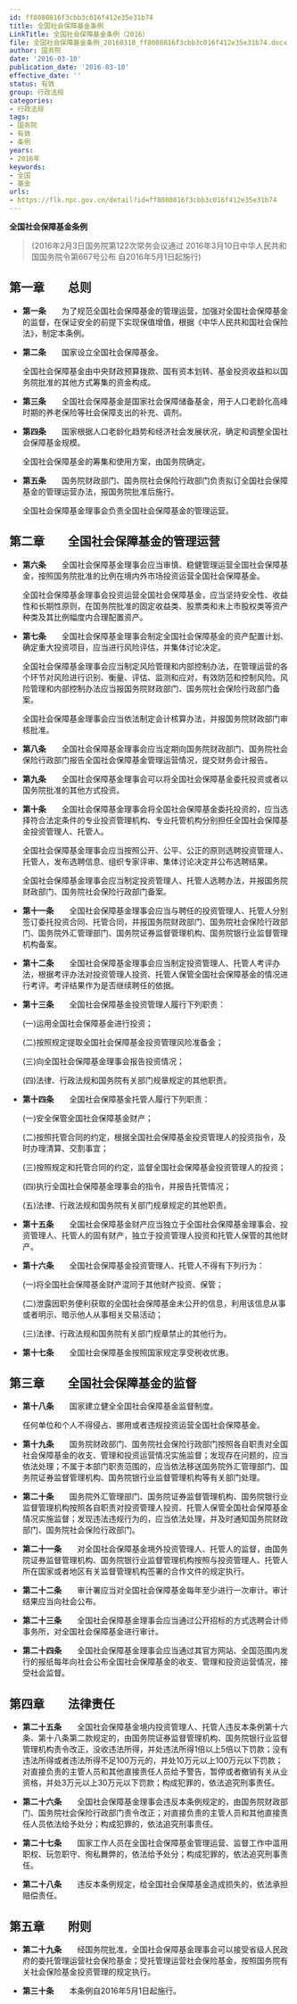 ```yaml
---
id: ff8080816f3cbb3c016f412e35e31b74
title: 全国社会保障基金条例
LinkTitle: 全国社会保障基金条例（2016）
file: 全国社会保障基金条例_20160310_ff8080816f3cbb3c016f412e35e31b74.docx
author: 国务院
date: '2016-03-10'
publication_date: '2016-03-10'
effective_date: ''
status: 有效
group: 行政法规
categories:
- 行政法规
tags:
- 国务院
- 有效
- 条例
years:
- 2016年
keywords:
- 全国
- 基金
urls:
- https://flk.npc.gov.cn/detail?id=ff8080816f3cbb3c016f412e35e31b74
---
```


**全国社会保障基金条例**

> (2016年2月3日国务院第122次常务会议通过 2016年3月10日中华人民共和国国务院令第667号公布 自2016年5月1日起施行)

## 第一章　　总则

- **第一条**　　为了规范全国社会保障基金的管理运营，加强对全国社会保障基金的监督，在保证安全的前提下实现保值增值，根据《中华人民共和国社会保险法》，制定本条例。

- **第二条**　　国家设立全国社会保障基金。

  全国社会保障基金由中央财政预算拨款、国有资本划转、基金投资收益和以国务院批准的其他方式筹集的资金构成。

- **第三条**　　全国社会保障基金是国家社会保障储备基金，用于人口老龄化高峰时期的养老保险等社会保障支出的补充、调剂。

- **第四条**　　国家根据人口老龄化趋势和经济社会发展状况，确定和调整全国社会保障基金规模。

  全国社会保障基金的筹集和使用方案，由国务院确定。

- **第五条**　　国务院财政部门、国务院社会保险行政部门负责拟订全国社会保障基金的管理运营办法，报国务院批准后施行。

  全国社会保障基金理事会负责全国社会保障基金的管理运营。

## 第二章　　全国社会保障基金的管理运营

- **第六条**　　全国社会保障基金理事会应当审慎、稳健管理运营全国社会保障基金，按照国务院批准的比例在境内外市场投资运营全国社会保障基金。

  全国社会保障基金理事会投资运营全国社会保障基金，应当坚持安全性、收益性和长期性原则，在国务院批准的固定收益类、股票类和未上市股权类等资产种类及其比例幅度内合理配置资产。

- **第七条**　　全国社会保障基金理事会制定全国社会保障基金的资产配置计划、确定重大投资项目，应当进行风险评估，并集体讨论决定。

  全国社会保障基金理事会应当制定风险管理和内部控制办法，在管理运营的各个环节对风险进行识别、衡量、评估、监测和应对，有效防范和控制风险。风险管理和内部控制办法应当报国务院财政部门、国务院社会保险行政部门备案。

  全国社会保障基金理事会应当依法制定会计核算办法，并报国务院财政部门审核批准。

- **第八条**　　全国社会保障基金理事会应当定期向国务院财政部门、国务院社会保险行政部门报告全国社会保障基金管理运营情况，提交财务会计报告。

- **第九条**　　全国社会保障基金理事会可以将全国社会保障基金委托投资或者以国务院批准的其他方式投资。

- **第十条**　　全国社会保障基金理事会将全国社会保障基金委托投资的，应当选择符合法定条件的专业投资管理机构、专业托管机构分别担任全国社会保障基金投资管理人、托管人。

  全国社会保障基金理事会应当按照公开、公平、公正的原则选聘投资管理人、托管人，发布选聘信息、组织专家评审、集体讨论决定并公布选聘结果。

  全国社会保障基金理事会应当制定投资管理人、托管人选聘办法，并报国务院财政部门、国务院社会保险行政部门备案。

- **第十一条**　　全国社会保障基金理事会应当与聘任的投资管理人、托管人分别签订委托投资合同、托管合同，并报国务院财政部门、国务院社会保险行政部门、国务院外汇管理部门、国务院证券监督管理机构、国务院银行业监督管理机构备案。

- **第十二条**　　全国社会保障基金理事会应当制定投资管理人、托管人考评办法，根据考评办法对投资管理人投资、托管人保管全国社会保障基金的情况进行考评。考评结果作为是否继续聘任的依据。

- **第十三条**　　全国社会保障基金投资管理人履行下列职责：

  (一)运用全国社会保障基金进行投资；

  (二)按照规定提取全国社会保障基金投资管理风险准备金；

  (三)向全国社会保障基金理事会报告投资情况；

  (四)法律、行政法规和国务院有关部门规章规定的其他职责。

- **第十四条**　　全国社会保障基金托管人履行下列职责：

  (一)安全保管全国社会保障基金财产；

  (二)按照托管合同的约定，根据全国社会保障基金投资管理人的投资指令，及时办理清算、交割事宜；

  (三)按照规定和托管合同的约定，监督全国社会保障基金投资管理人的投资；

  (四)执行全国社会保障基金理事会的指令，并报告托管情况；

  (五)法律、行政法规和国务院有关部门规章规定的其他职责。

- **第十五条**　　全国社会保障基金财产应当独立于全国社会保障基金理事会、投资管理人、托管人的固有财产，独立于投资管理人投资和托管人保管的其他财产。

- **第十六条**　　全国社会保障基金投资管理人、托管人不得有下列行为：

  (一)将全国社会保障基金财产混同于其他财产投资、保管；

  (二)泄露因职务便利获取的全国社会保障基金未公开的信息，利用该信息从事或者明示、暗示他人从事相关交易活动；

  (三)法律、行政法规和国务院有关部门规章禁止的其他行为。

- **第十七条**　　全国社会保障基金按照国家规定享受税收优惠。

## 第三章　　全国社会保障基金的监督

- **第十八条**　　国家建立健全全国社会保障基金监督制度。

  任何单位和个人不得侵占、挪用或者违规投资运营全国社会保障基金。

- **第十九条**　　国务院财政部门、国务院社会保险行政部门按照各自职责对全国社会保障基金的收支、管理和投资运营情况实施监督；发现存在问题的，应当依法处理；不属于本部门职责范围的，应当依法移送国务院外汇管理部门、国务院证券监督管理机构、国务院银行业监督管理机构等有关部门处理。

- **第二十条**　　国务院外汇管理部门、国务院证券监督管理机构、国务院银行业监督管理机构按照各自职责对投资管理人投资、托管人保管全国社会保障基金情况实施监督；发现违法违规行为的，应当依法处理，并及时通知国务院财政部门、国务院社会保险行政部门。

- **第二十一条**　　对全国社会保障基金境外投资管理人、托管人的监督，由国务院证券监督管理机构、国务院银行业监督管理机构按照与投资管理人、托管人所在国家或者地区有关监督管理机构签署的合作文件的规定执行。

- **第二十二条**　　审计署应当对全国社会保障基金每年至少进行一次审计。审计结果应当向社会公布。

- **第二十三条**　　全国社会保障基金理事会应当通过公开招标的方式选聘会计师事务所，对全国社会保障基金进行审计。

- **第二十四条**　　全国社会保障基金理事会应当通过其官方网站、全国范围内发行的报纸每年向社会公布全国社会保障基金的收支、管理和投资运营情况，接受社会监督。

## 第四章　　法律责任

- **第二十五条**　　全国社会保障基金境内投资管理人、托管人违反本条例第十六条、第十八条第二款规定的，由国务院证券监督管理机构、国务院银行业监督管理机构责令改正，没收违法所得，并处违法所得1倍以上5倍以下罚款；没有违法所得或者违法所得不足100万元的，并处10万元以上100万元以下罚款；对直接负责的主管人员和其他直接责任人员给予警告，暂停或者撤销有关从业资格，并处3万元以上30万元以下罚款；构成犯罪的，依法追究刑事责任。

- **第二十六条**　　全国社会保障基金理事会违反本条例规定的，由国务院财政部门、国务院社会保险行政部门责令改正；对直接负责的主管人员和其他直接责任人员依法给予处分；构成犯罪的，依法追究刑事责任。

- **第二十七条**　　国家工作人员在全国社会保障基金管理运营、监督工作中滥用职权、玩忽职守、徇私舞弊的，依法给予处分；构成犯罪的，依法追究刑事责任。

- **第二十八条**　　违反本条例规定，给全国社会保障基金造成损失的，依法承担赔偿责任。

## 第五章　　附则

- **第二十九条**　　经国务院批准，全国社会保障基金理事会可以接受省级人民政府的委托管理运营社会保险基金；受托管理运营社会保险基金，按照国务院有关社会保险基金投资管理的规定执行。

- **第三十条**　　本条例自2016年5月1日起施行。
